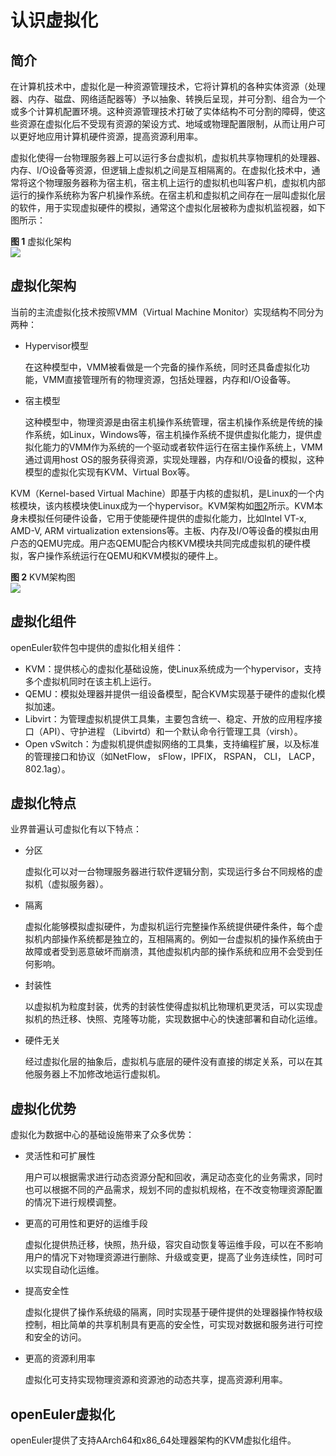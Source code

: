 # 认识虚拟化

## 简介

在计算机技术中，虚拟化是一种资源管理技术，它将计算机的各种实体资源（处理器、内存、磁盘、网络适配器等）予以抽象、转换后呈现，并可分割、组合为一个或多个计算机配置环境。这种资源管理技术打破了实体结构不可分割的障碍，使这些资源在虚拟化后不受现有资源的架设方式、地域或物理配置限制，从而让用户可以更好地应用计算机硬件资源，提高资源利用率。

虚拟化使得一台物理服务器上可以运行多台虚拟机，虚拟机共享物理机的处理器、内存、I/O设备等资源，但逻辑上虚拟机之间是互相隔离的。在虚拟化技术中，通常将这个物理服务器称为宿主机，宿主机上运行的虚拟机也叫客户机，虚拟机内部运行的操作系统称为客户机操作系统。在宿主机和虚拟机之间存在一层叫虚拟化层的软件，用于实现虚拟硬件的模拟，通常这个虚拟化层被称为虚拟机监视器，如下图所示：

**图 1**  虚拟化架构<a name="fig19543114124914"></a>  
![](./figures/virtualized-architecture.png)

## 虚拟化架构

当前的主流虚拟化技术按照VMM（Virtual Machine Monitor）实现结构不同分为两种：

-   Hypervisor模型

    在这种模型中，VMM被看做是一个完备的操作系统，同时还具备虚拟化功能，VMM直接管理所有的物理资源，包括处理器，内存和I/O设备等。

-   宿主模型

    这种模型中，物理资源是由宿主机操作系统管理，宿主机操作系统是传统的操作系统，如Linux，Windows等，宿主机操作系统不提供虚拟化能力，提供虚拟化能力的VMM作为系统的一个驱动或者软件运行在宿主操作系统上，VMM通过调用host OS的服务获得资源，实现处理器，内存和I/O设备的模拟，这种模型的虚拟化实现有KVM、Virtual Box等。


KVM（Kernel-based Virtual Machine）即基于内核的虚拟机，是Linux的一个内核模块，该内核模块使Linux成为一个hypervisor。KVM架构如[图2](#fig310953013541)所示。KVM本身未模拟任何硬件设备，它用于使能硬件提供的虚拟化能力，比如Intel VT-x, AMD-V, ARM virtualization extensions等。主板、内存及I/O等设备的模拟由用户态的QEMU完成。用户态QEMU配合内核KVM模块共同完成虚拟机的硬件模拟，客户操作系统运行在QEMU和KVM模拟的硬件上。

**图 2**  KVM架构图<a name="fig310953013541"></a>  
![](./figures/kvm-architecture.png)

## 虚拟化组件

openEuler软件包中提供的虚拟化相关组件：

-   KVM：提供核心的虚拟化基础设施，使Linux系统成为一个hypervisor，支持多个虚拟机同时在该主机上运行。
-   QEMU：模拟处理器并提供一组设备模型，配合KVM实现基于硬件的虚拟化模拟加速。
-   Libvirt：为管理虚拟机提供工具集，主要包含统一、稳定、开放的应用程序接口（API）、守护进程 （Libvirtd）和一个默认命令行管理工具（virsh）。
-   Open vSwitch：为虚拟机提供虚拟网络的工具集，支持编程扩展，以及标准的管理接口和协议（如NetFlow， sFlow，IPFIX， RSPAN， CLI， LACP， 802.1ag）。

## 虚拟化特点

业界普遍认可虚拟化有以下特点：

-   分区

    虚拟化可以对一台物理服务器进行软件逻辑分割，实现运行多台不同规格的虚拟机（虚拟服务器）。


-   隔离

    虚拟化能够模拟虚拟硬件，为虚拟机运行完整操作系统提供硬件条件，每个虚拟机内部操作系统都是独立的，互相隔离的。例如一台虚拟机的操作系统由于故障或者受到恶意破坏而崩溃，其他虚拟机内部的操作系统和应用不会受到任何影响。


-   封装性

    以虚拟机为粒度封装，优秀的封装性使得虚拟机比物理机更灵活，可以实现虚拟机的热迁移、快照、克隆等功能，实现数据中心的快速部署和自动化运维。


-   硬件无关

    经过虚拟化层的抽象后，虚拟机与底层的硬件没有直接的绑定关系，可以在其他服务器上不加修改地运行虚拟机。


## 虚拟化优势

虚拟化为数据中心的基础设施带来了众多优势：

-   灵活性和可扩展性

    用户可以根据需求进行动态资源分配和回收，满足动态变化的业务需求，同时也可以根据不同的产品需求，规划不同的虚拟机规格，在不改变物理资源配置的情况下进行规模调整。


-   更高的可用性和更好的运维手段

    虚拟化提供热迁移，快照，热升级，容灾自动恢复等运维手段，可以在不影响用户的情况下对物理资源进行删除、升级或变更，提高了业务连续性，同时可以实现自动化运维。


-   提高安全性

    虚拟化提供了操作系统级的隔离，同时实现基于硬件提供的处理器操作特权级控制，相比简单的共享机制具有更高的安全性，可实现对数据和服务进行可控和安全的访问。


-   更高的资源利用率

    虚拟化可支持实现物理资源和资源池的动态共享，提高资源利用率。


## openEuler虚拟化

openEuler提供了支持AArch64和x86_64处理器架构的KVM虚拟化组件。


